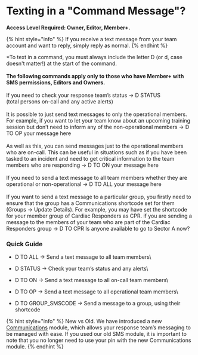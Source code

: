 # Texting in a "Command Message"?

**Access Level Required: Owner, Editor, Member+.**

{% hint style="info" %}
If you receive a text message from your team account and want to reply, simply reply as normal.
{% endhint %}

\*To text in a command, you must always include the letter D (or d, case doesn't matter!) at the start of the command.\
\
**The following commands apply only to those who have Member+ with SMS permissions, Editors and Owners.**\
\
If you need to check your response team’s status → D STATUS\
(total persons on-call and any active alerts)\
\
It is possible to just send text messages to only the operational members. For example, if you want to let your team know about an upcoming training session but don’t need to inform any of the non-operational members → D TO OP your message here\
\
As well as this, you can send messages just to the operational members who are on-call. This can be useful in situations such as if you have been tasked to an incident and need to get critical information to the team members who are responding → D TO ON your message here\
\
If you need to send a text message to all team members whether they are operational or non-operational → D TO ALL your message here\
\
If you want to send a text message to a particular group, you firstly need to ensure that the group has a Communications shortcode set for them (Groups -> Update Details). For example, you may have set the shortcode for your member group of Cardiac Responders as CPR. if you are sending a message to the members of your team who are part of the Cardiac Responders group → D TO CPR Is anyone available to go to Sector A now?

### Quick Guide 

* D TO ALL → Send a text message to all team members\

* D STATUS → Check your team’s status and any alerts\

* D TO ON → Send a text message to all on-call team members\

* D TO OP → Send a text message to all operational team members\

* D TO GROUP\_SMSCODE → Send a message to a group, using their shortcode

{% hint style="info" %}
New vs Old. We have introduced a new [Communications](./) module, which allows your response team’s messaging to be managed with ease. If you used our old SMS module, it is important to note that you no longer need to use your pin with the new Communications module.
{% endhint %}

